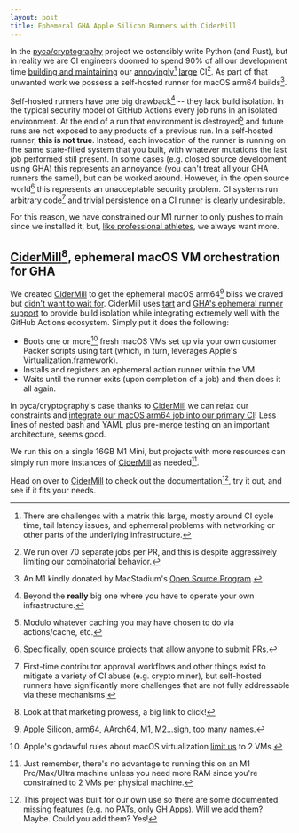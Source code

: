 ```yaml
---
layout: post
title: Ephemeral GHA Apple Silicon Runners with CiderMill
---
```


In the <a href="https://github.com/pyca/cryptography">pyca/cryptography</a> project we ostensibly write Python (and Rust), but in reality we are CI engineers doomed to spend 90% of all our development time <a href="https://frinkiac.com/meme/S08E25/1251900/m/IFlPVVIgRFVUWSBJUyBDTEVBUi0tIFRPCiBCVUlMRCBBTkQgTUFJTlRBSU4gVEhPU0UKIFJPQk9UUy4=">building and maintaining</a> our <a href="https://github.com/pyca/cryptography/tree/965af65ae7bcc23ff1b3d123b95c0b7b29d2795b/.circleci">annoyingly</a>[^12] <a href="https://github.com/pyca/cryptography/tree/965af65ae7bcc23ff1b3d123b95c0b7b29d2795b/.github">large</a> CI[^11]. As part of that unwanted work we possess a self-hosted runner for macOS arm64 builds[^7].

Self-hosted runners have one big drawback[^1] -- they lack build isolation. In the typical security model of GitHub Actions every job runs in an isolated environment. At the end of a run that environment is destroyed[^2] and future runs are not exposed to any products of a previous run. In a self-hosted runner, **this is not true**. Instead, each invocation of the runner is running on the same state-filled system that you built, with whatever mutations the last job performed still present. In some cases (e.g. closed source development using GHA) this represents an annoyance (you can't treat all your GHA runners the same!), but can be worked around. However, in the open source world[^3] this represents an unacceptable security problem. CI systems run arbitrary code[^4] and trivial persistence on a CI runner is clearly undesirable.

For this reason, we have constrained our M1 runner to only pushes to main since we installed it, but, <a href="https://frinkiac.com/meme/S05E16/479261/m/UFJPRkVTU0lPTkFMIEFUSExFVEVTLS0gCkFMV0FZUyBXQU5USU4nIE1PUkUu">like professional athletes</a>, we always want more.

## <a href="https://github.com/reaperhulk/cidermill">CiderMill</a>[^15], ephemeral macOS VM orchestration for GHA

We created <a href="https://github.com/reaperhulk/cidermill">CiderMill</a> to get the ephemeral macOS arm64[^14] bliss we craved but <a href="https://github.com/github/roadmap/issues/528">didn't want to wait for</a>. CiderMill uses <a href="https://github.com/cirruslabs/tart">tart</a> and <a href="https://github.blog/changelog/2021-09-20-github-actions-ephemeral-self-hosted-runners-new-webhooks-for-auto-scaling/">GHA's ephemeral runner support</a> to provide build isolation while integrating extremely well with the GitHub Actions ecosystem. Simply put it does the following:
* Boots one or more[^10] fresh macOS VMs set up via your own customer Packer scripts using tart (which, in turn, leverages Apple's Virtualization.framework).
* Installs and registers an ephemeral action runner within the VM.
* Waits until the runner exits (upon completion of a job) and then does it all again.

In pyca/cryptography's case thanks to <a href="https://github.com/reaperhulk/cidermill">CiderMill</a> we can relax our constraints and <a href="https://github.com/pyca/cryptography/pull/8066/files">integrate our macOS arm64 job into our primary CI</a>! Less lines of nested bash and YAML plus pre-merge testing on an important architecture, seems good.

We run this on a single 16GB M1 Mini, but projects with more resources can simply run more instances of <a href="https://github.com/reaperhulk/cidermill">CiderMill</a> as needed[^13].

Head on over to <a href="https://github.com/reaperhulk/cidermill">CiderMill</a> to check out the documentation[^6], try it out, and see if it fits your needs.




[^1]: Beyond the **really** big one where you have to operate your own infrastructure.
[^2]: Modulo whatever caching you may have chosen to do via actions/cache, etc.
[^3]: Specifically, open source projects that allow anyone to submit PRs.
[^4]: First-time contributor approval workflows and other things exist to mitigate a variety of CI abuse (e.g. crypto miner), but self-hosted runners have significantly more challenges that are not fully addressable via these mechanisms.
[^6]: This project was built for our own use so there are some documented missing features (e.g. no PATs, only GH Apps). Will we add them? Maybe. Could you add them? Yes!
[^7]: An M1 kindly donated by MacStadium's <a href="https://www.macstadium.com/opensource">Open Source Program</a>.
[^9]: Our CI system is <a href="https://github.com/pyca/cryptography/tree/965af65ae7bcc23ff1b3d123b95c0b7b29d2795b/.circleci">relatively</a> <a href="https://github.com/pyca/cryptography/tree/965af65ae7bcc23ff1b3d123b95c0b7b29d2795b/.github">large</a>.
[^10]: Apple's godawful rules about macOS virtualization <a href="https://eclecticlight.co/2022/08/04/virtualisation-on-apple-silicon-macs-8-how-apple-limits-vms/">limit us</a> to 2 VMs.
[^11]: We run over 70 separate jobs per PR, and this is despite aggressively limiting our combinatorial behavior.
[^12]: There are challenges with a matrix this large, mostly around CI cycle time, tail latency issues, and ephemeral problems with networking or other parts of the underlying infrastructure.
[^13]: Just remember, there's no advantage to running this on an M1 Pro/Max/Ultra machine unless you need more RAM since you're constrained to 2 VMs[^10] per physical machine.
[^14]: Apple Silicon, arm64, AArch64, M1, M2...sigh, too many names.
[^15]: Look at that marketing prowess, a big link to click!

